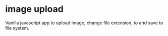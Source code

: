 # image upload
Vanilla javascript app to upload image, change file extension, to and save to file system.